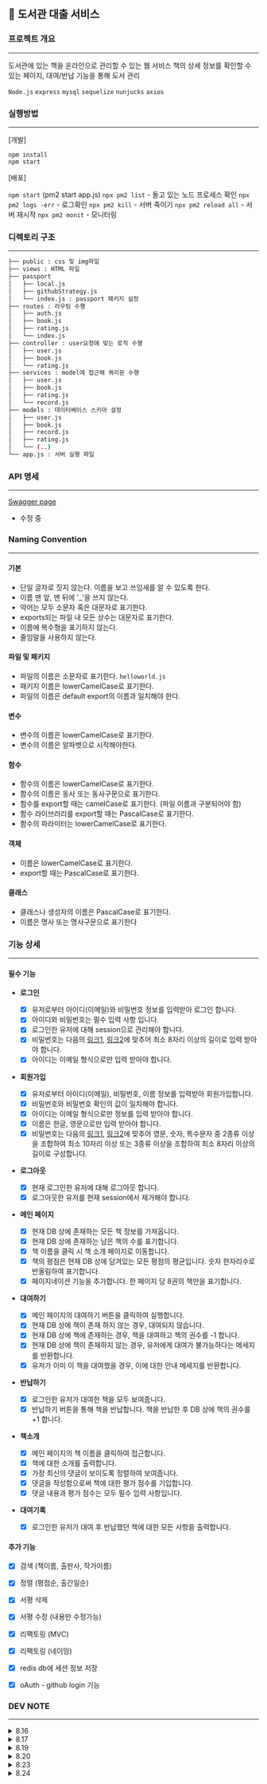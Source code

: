 ## 📔 도서관 대출 서비스

### 프로젝트 개요

---

도서관에 있는 책을 온라인으로 관리할 수 있는 웹 서비스
책의 상세 정보를 확인할 수 있는 페이지, 대여/반납 기능을 통해 도서 관리

`Node.js` `express` `mysql` `sequelize` `nunjucks` `axios`

### 실행방법

---

[개발]

`npm install`  
`npm start`

[배포]

`npm start` (pm2 start app.js)
`npx pm2 list` - 돌고 있는 노드 프로세스 확인
`npx pm2 logs -err` - 로그확인
`npx pm2 kill` - 서버 죽이기
`npx pm2 reload all` - 서버 재시작
`npx pm2 monit` - 모니터링

### 디렉토리 구조

---

```bash
├── public : css 및 img파일
├── views : HTML 파일
├── passport
│   ├── local.js
│   ├── githubStrategy.js
│   └── index.js : passport 패키지 설정
├── routes : 라우팅 수행
│   ├── auth.js
│   ├── book.js
│   ├── rating.js
│   └── index.js
├── controller : user요청에 맞는 로직 수행
│   ├── user.js
│   ├── book.js
│   └── rating.js
├── services : model에 접근해 쿼리문 수행
│   ├── user.js
│   ├── book.js
│   ├── rating.js
│   └── record.js
├── models : 데이터베이스 스키마 설정
│   ├── user.js
│   ├── book.js
│   ├── record.js
│   ├── rating.js
│   └── (..)
└── app.js : 서버 실행 파일
```

### API 명세

---

[Swagger page](https://app.swaggerhub.com/apis-docs/elice_heeji/elice_library/1.0.0)

- 수정 중

### Naming Convention

---

#### 기본

- 단일 글자로 짓지 않는다. 이름을 보고 쓰임새를 알 수 있도록 한다.
- 이름 맨 앞, 맨 뒤에 '\_'을 쓰지 않는다.
- 약어는 모두 소문자 혹은 대문자로 표기한다.
- exports되는 파일 내 모든 상수는 대문자로 표기한다.
- 이름에 복수형을 표기하지 않는다.
- 줄임말을 사용하지 않는다.

#### 파일 및 패키지

- 파일의 이름은 소문자로 표기한다. `helloworld.js`
- 패키지 이름은 lowerCamelCase로 표기한다.
- 파일의 이름은 default export의 이름과 일치해야 한다.

#### 변수

- 변수의 이름은 lowerCamelCase로 표기한다.
- 변수의 이름은 알파벳으로 시작해야한다.

#### 함수

- 함수의 이름은 lowerCamelCase로 표기한다.
- 함수의 이름은 동사 또는 동사구문으로 표기한다.
- 함수를 export할 때는 camelCase로 표기한다. (파일 이름과 구분되어야 함)
- 함수 라이브러리를 export할 때는 PascalCase로 표기한다.
- 함수의 파라미터는 lowerCamelCase로 표기한다.

#### 객체

- 이름은 lowerCamelCase로 표기한다.
- export할 때는 PascalCase로 표기한다.

#### 클래스

- 클래스나 생성자의 이름은 PascalCase로 표기한다.
- 이름은 명사 또는 명사구문으로 표기한다

### 기능 상세

---

#### 필수 기능

- **로그인**

  - [x] 유저로부터 아이디(이메일)와 비밀번호 정보를 입력받아 로그인 합니다.
  - [x] 아이디와 비밀번호는 필수 입력 사항 입니다.
  - [x] 로그인한 유저에 대해 session으로 관리해야 합니다.
  - [x] 비밀번호는 다음의 [링크1](<https://www.law.go.kr/%ED%96%89%EC%A0%95%EA%B7%9C%EC%B9%99/(%EA%B0%9C%EC%9D%B8%EC%A0%95%EB%B3%B4%EB%B3%B4%ED%98%B8%EC%9C%84%EC%9B%90%ED%9A%8C)%EA%B0%9C%EC%9D%B8%EC%A0%95%EB%B3%B4%EC%9D%98%EA%B8%B0%EC%88%A0%EC%A0%81%C2%B7%EA%B4%80%EB%A6%AC%EC%A0%81%EB%B3%B4%ED%98%B8%EC%A1%B0%EC%B9%98%EA%B8%B0%EC%A4%80/(2020-5,20200811)>), [링크2](https://www.kisa.or.kr/public/laws/laws3_View.jsp?cPage=7&mode=view&p_No=259&b_No=259&d_No=102&ST=T&SV=)에 맞추어 최소 8자리 이상의 길이로 입력 받아야 합니다.
  - [x] 아이디는 이메일 형식으로만 입력 받아야 합니다.

- **회원가입**

  - [x] 유저로부터 아이디(이메일), 비밀번호, 이름 정보를 입력받아 회원가입합니다.
  - [x] 비밀번호와 비밀번호 확인의 값이 일치해야 합니다.
  - [x] 아이디는 이메일 형식으로만 정보를 입력 받아야 합니다.
  - [x] 이름은 한글, 영문으로만 입력 받아야 합니다.
  - [x] 비밀번호는 다음의 [링크1](<https://www.law.go.kr/%ED%96%89%EC%A0%95%EA%B7%9C%EC%B9%99/(%EA%B0%9C%EC%9D%B8%EC%A0%95%EB%B3%B4%EB%B3%B4%ED%98%B8%EC%9C%84%EC%9B%90%ED%9A%8C)%EA%B0%9C%EC%9D%B8%EC%A0%95%EB%B3%B4%EC%9D%98%EA%B8%B0%EC%88%A0%EC%A0%81%C2%B7%EA%B4%80%EB%A6%AC%EC%A0%81%EB%B3%B4%ED%98%B8%EC%A1%B0%EC%B9%98%EA%B8%B0%EC%A4%80/(2020-5,20200811)>), [링크2](https://www.kisa.or.kr/public/laws/laws3_View.jsp?cPage=7&mode=view&p_No=259&b_No=259&d_No=102&ST=T&SV=)에 맞추어 영문, 숫자, 특수문자 중 2종류 이상을 조합하여 최소 10자리 이상 또는 3종류 이상을 조합하여 최소 8자리 이상의 길이로 구성합니다.

- **로그아웃**

  - [x] 현재 로그인한 유저에 대해 로그아웃 합니다.
  - [x] 로그아웃한 유저를 현재 session에서 제거해야 합니다.

- **메인 페이지**

  - [x] 현재 DB 상에 존재하는 모든 책 정보를 가져옵니다.
  - [x] 현재 DB 상에 존재하는 남은 책의 수를 표기합니다.
  - [x] 책 이름을 클릭 시 책 소개 페이지로 이동합니다.
  - [x] 책의 평점은 현재 DB 상에 담겨있는 모든 평점의 평균입니다. 숫자 한자리수로 반올림하여 표기합니다.
  - [x] 페이지네이션 기능을 추가합니다. 한 페이지 당 8권의 책만을 표기합니다.

- **대여하기**

  - [x] 메인 페이지의 대여하기 버튼을 클릭하여 실행합니다.
  - [x] 현재 DB 상에 책이 존재 하지 않는 경우, 대여되지 않습니다.
  - [x] 현재 DB 상에 책에 존재하는 경우, 책을 대여하고 책의 권수를 -1 합니다.
  - [x] 현재 DB 상에 책이 존재하지 않는 경우, 유저에게 대여가 불가능하다는 메세지를 반환합니다.
  - [x] 유저가 이미 이 책을 대여했을 경우, 이에 대한 안내 메세지를 반환합니다.

- **반납하기**

  - [x] 로그인한 유저가 대여한 책을 모두 보여줍니다.
  - [x] 반납하기 버튼을 통해 책을 반납합니다. 책을 반납한 후 DB 상에 책의 권수를 +1 합니다.

- **책소개**

  - [x] 메인 페이지의 책 이름을 클릭하여 접근합니다.
  - [x] 책에 대한 소개를 출력합니다.
  - [x] 가장 최신의 댓글이 보이도록 정렬하여 보여줍니다.
  - [x] 댓글을 작성함으로써 책에 대한 평가 점수를 기입합니다.
  - [x] 댓글 내용과 평가 점수는 모두 필수 입력 사항입니다.

- **대여기록**
  - [x] 로그인한 유저가 대여 후 반납했던 책에 대한 모든 사항을 출력합니다.

#### 추가 기능

- [x] 검색 (책이름, 출판사, 작가이름)
- [x] 정렬 (평점순, 출간일순)

- [x] 서평 삭제
- [x] 서평 수정 (내용만 수정가능)

- [x] 리팩토링 (MVC)
- [x] 리팩토링 (네이밍)

- [x] redis db에 세션 정보 저장
- [x] oAuth - github login 기능

### DEV NOTE

---

<details>
<summary>8.16</summary>
<div markdown="1">

- passport + session으로 로그인 관리
- 회원가입, 로그인 시 이메일, 글자 수 등 validation 추가 필요 (현재 html 상으로 구현)
- 책 정보 데이터베이스 업데이트 (스크립트 작성함)
- 계속 로그인하기 귀찮은데 관리자 권한 이런 거 없나
- 전체 책 이름 출력 기능 구현
  - 책 이름 누르면 상세 페이지 이동 구현할 것

</div>
</details>
<details>
<summary>8.17</summary>
<div markdown="1">

- 메인페이지
  - books에서 가져올 수 있는 것 모두 출력 (책 이미지, 책 제목, 남은 권 수)
  - 책 이미지는 png, jpg를 하드코딩해서 구분함, 크기는 임의로 100px로 줄임, 나중에 css로 수정할 것
- 상세페이지
  - GET /book/:id (메인페이지에서 클릭했을 때 요청)
  - 코멘트를 제외한 상세 내용 출력
- API를 swagger로 기록하는 거 계속 도전해보기
- 대여하기
  - axios로 post 요청 보냄 -> post borrow/:id
  - 데이터베이스에서 stock 값을 update함
  - 대여기록 남기는 거 구현해야함 => borrow.create()
  - 대여하고 나서 redirect시 자동으로 refresh가 안됨 😂
    - 해결 : axios response에서 재렌더링 부분 처리함
- Borrow DB : 빌린 사람, 빌린 책, 언제 빌렸는지, 언제 반납했는지

  - foreign key를 써서 만들어야할 것 같은데 조금 헷갈림
  - DB 구상은 완료함 > sequelize로 구현 어떻게 할지 고민중
  </div>
  </details>

<details>
<summary>8.19</summary>
<div markdown="1">

- 어제 밤에 실험해본다고 이것저것 건드려놨더니 눈뜨니까 프로그램이 망가져있었다.. 롤백했다! 잘게 커밋하는 이유를 알겠음이야
- 오늘은 record db 설계한 거 직접 구현할 것
  - 완료 belongsTo, hasMany로 관계 설정해둠
- 대여시 record db에 create할 것
  - 완료 생성 잘됨
  - 중복검사 기능 추가함
- 반납시 record db update
  - 반납하기 기능 구현완료
- css 스타일링 조금

- oAuth, 비밀번호 재설정, 검색하기, 페이지네이션, 코멘트 기능(별점), 카테고리, 인기대여작(대여횟수), 별점순, 최신순, 시계, validation

</div>
</details>

<details>
<summary>8.20</summary>
<div markdown="1">

- rating API 설계 (CRUD), 추가로 book, record db 수정 필요
- DB 수정할 것
  - book에 avg_rating 컬럼 추가할 것
  - record에 rated 컬럼 추가할 것
- DB 구축할 것
  - ratings -- user_name -- rating -- comment -- createAt (UserId, BookId: FK)
- Book detail page

  - 별점, 코멘트 데이터 받아오기 성공

- 메인 기능에 더 초점을 맞출 걸 추천 (코치님)
- create rating: 내일 book avg_rating 업데이트 부분 구현해야함

</div>
</details>

<details>
<summary>8.23</summary>
<div markdown="1">

- 메인페이지에 평균 별점 출력되도록 수정하였음.
- 리뷰가 최신순으로 출력되도록 수정하였음. (findAll할 때 where과 order를 한 객체에 담아 넘겨야한다... 문법오류 안잡아준다..!)

- 날짜 표기가 이상하게 되는 부분 수정완료.
- validation 부분 추가하였음. json으로 에러메세지 반환하도록 했는데 프론트에서 이쁘게 출력하려면 어떻게 해야할지..

  - 회원가입, 로그인, 댓글

- 더 추가하고 싶은 것
  - (완료) 대여기록에 서평 작성하기 버튼 추가
  - 검색기능 (책이름, 출판사, 작가이름)
  - 메인페이지 (최신순, 별점순, 인기순)
  - oAuth
  - My page

</div>
</details>

<details>
<summary>8.24</summary>
<div markdown="1">

- 페이지네이션 구현 완료
- 코멘트 수정, 삭제 권한에 맞게 표시하는 것 구현함
- 책 제목으로 검색할 수 있게 구현 완료
- 로그인, 회원가입 폼 간격들 수정함

- 메인페이지 최신순, 별점순, 인기순으로 출력하는 것 추가할 것
- oAuth 추가할 것
- my page 구상할 것

[오피스아워]

- 개발 / 프로덕트 분리 => .env
- DB 백업 restore로 옮기기 가능
- 발표할 때 개발 순서 관련 내용은?
  - 요구사항을 어떻게 분석했고
  - API 설계를 어떻게 했으며
  - DB는 어떻게 구축해서
  - 구현했다. 이런 플로우로 설명하면 된다.

</div>
</details>
